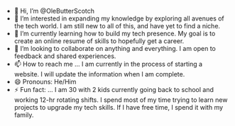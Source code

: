- 👋 Hi, I’m @OleButterScotch
- 👀 I’m interested in expanding my knowledge by exploring all avenues of the tech world. I am still new to all of this, and have yet to find a niche.
- 🌱 I’m currently learning how to build my tech presence. My goal is to create an online resume of skills to hopefully get a career. 
- 💞️ I’m looking to collaborate on anything and everything. I am open to feedback and shared experiences.
- 📫 How to reach me ... I am currently in the process of starting a website. I will update the information when I am complete.
- 😄 Pronouns: He/Him
- ⚡ Fun fact: ... I am 30 with 2 kids currently going back to school and working 12-hr rotating shifts. I spend most of my time trying to learn new projects to upgrade my tech skills. If I have free time, I spend it with my family. 

<!---
OleButterScotch/OleButterScotch is a ✨ special ✨ repository because its `README.md` (this file) appears on your GitHub profile.
You can click the Preview link to take a look at your changes.
--->
